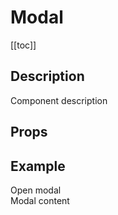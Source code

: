 <script setup>
import { ref } from 'vue';
import component from './index.vue'

const isOpened = ref(false);
</script>

# Modal

[[toc]]

## Description

Component description

## Props

<props-parser :props="component.props" />

## Example

<code-example>
<dsp-button @click="isOpened = true">Open modal</dsp-button>
<dsp-modal :is-opened="isOpened" @close="isOpened = false">
  <div>Modal content</div>
</dsp-modal>
<template v-slot:html>

```html
Your HTML code example here
```

</template>

<template v-slot:js>

```js
Your JS code example here
```

</template>
</code-example>
